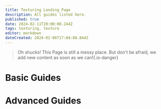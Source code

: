 ```yaml
---
title: Texturing Landing Page
description: All guides listed here.
published: true
date: 2024-02-11T20:00:08.244Z
tags: texturing, texture
editor: markdown
dateCreated: 2024-02-06T17:04:08.844Z
---
```


>Oh shucks!
This Page is still a messy place. But don't be afraid, we add new content as soon as we can!{.is-danger}

# Basic Guides


# Advanced Guides



